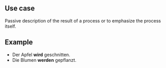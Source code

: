   
## Use case
Passive description of the result of a process or to emphasize the process itself. 

## Example 
- Der Apfel **wird** geschnitten. 
- Die Blumen **werden** gepflanzt.






